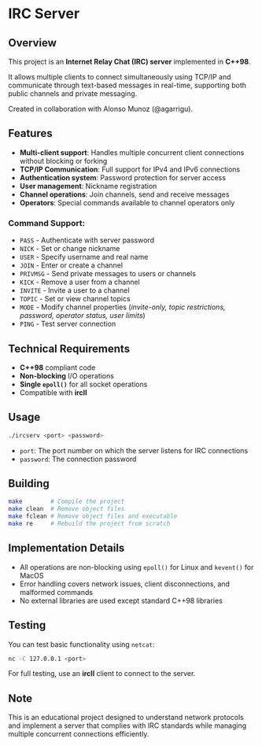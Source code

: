 # IRC Server

## Overview
This project is an **Internet Relay Chat (IRC) server** implemented in **C++98**.

It allows multiple clients to connect simultaneously using TCP/IP and communicate through text-based messages in real-time, supporting both public channels and private messaging.

Created in collaboration with Alonso Munoz (@agarrigu).

## Features
- **Multi-client support**: Handles multiple concurrent client connections without blocking or forking  
- **TCP/IP Communication**: Full support for IPv4 and IPv6 connections  
- **Authentication system**: Password protection for server access  
- **User management**: Nickname registration  
- **Channel operations**: Join channels, send and receive messages  
- **Operators**: Special commands available to channel operators only  

### Command Support:
- `PASS` - Authenticate with server password  
- `NICK` - Set or change nickname  
- `USER` - Specify username and real name  
- `JOIN` - Enter or create a channel  
- `PRIVMSG` - Send private messages to users or channels  
- `KICK` - Remove a user from a channel  
- `INVITE` - Invite a user to a channel  
- `TOPIC` - Set or view channel topics  
- `MODE` - Modify channel properties (*invite-only, topic restrictions, password, operator status, user limits*)  
- `PING` - Test server connection  

## Technical Requirements
- **C++98** compliant code
- **Non-blocking** I/O operations
- **Single `epoll()`** for all socket operations
- Compatible with **ircII**  

## Usage
```bash
./ircserv <port> <password>
```
- `port`: The port number on which the server listens for IRC connections
- `password`: The connection password

## Building
```bash
make        # Compile the project
make clean  # Remove object files
make fclean # Remove object files and executable
make re     # Rebuild the project from scratch
```

## Implementation Details
- All operations are non-blocking using `epoll()` for Linux and `kevent()` for MacOS
- Error handling covers network issues, client disconnections, and malformed commands
- No external libraries are used except standard C++98 libraries

## Testing
You can test basic functionality using `netcat`:
```bash
nc -C 127.0.0.1 <port>
```
For full testing, use an **ircII** client to connect to the server.

## Note
This is an educational project designed to understand network protocols and implement a server that complies with IRC standards while managing multiple concurrent connections efficiently.
